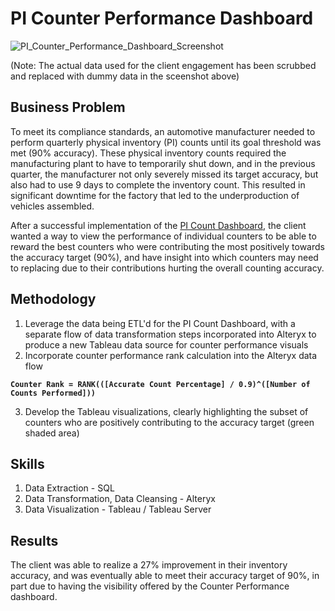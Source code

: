 # PI Counter Performance Dashboard

![PI_Counter_Performance_Dashboard_Screenshot](https://github.com/user-attachments/assets/4d7fd8fb-21fd-4cbc-82bb-ebeef9a285c1)

(Note: The actual data used for the client engagement has been scrubbed and replaced with dummy data in the sceenshot above)

## Business Problem
To meet its compliance standards, an automotive manufacturer needed to perform quarterly physical inventory (PI) counts until its goal threshold was met (90% accuracy). These physical inventory counts required the manufacturing plant to have to temporarily shut down, and in the previous quarter, the manufacturer not only severely missed its target accuracy, but also had to use 9 days to complete the inventory count. This resulted in significant downtime for the factory that led to the underproduction of vehicles assembled.

After a successful implementation of the [PI Count Dashboard]([url](https://github.com/BryanDfor3/PI-COUNT-TRACKING-DASHBOARD)), the client wanted a way to view the performance of individual counters to be able to reward the best counters who were contributing the most positively towards the accuracy target (90%), and have insight into which counters may need to replacing due to their contributions hurting the overall counting accuracy.  

## Methodology
1. Leverage the data being ETL'd for the PI Count Dashboard, with a separate flow of data transformation steps incorporated into Alteryx to produce a new Tableau data source for counter performance visuals
2. Incorporate counter performance rank calculation into the Alteryx data flow

**`Counter Rank = RANK(([Accurate Count Percentage] / 0.9)^([Number of Counts Performed]))`**

3. Develop the Tableau visualizations, clearly highlighting the subset of counters who are positively contributing to the accuracy target (green shaded area)


## Skills
1. Data Extraction - SQL
2. Data Transformation, Data Cleansing - Alteryx
3. Data Visualization - Tableau / Tableau Server


## Results
The client was able to realize a 27% improvement in their inventory accuracy, and was eventually able to meet their accuracy target of 90%, in part due to having the visibility offered by the Counter Performance dashboard.

